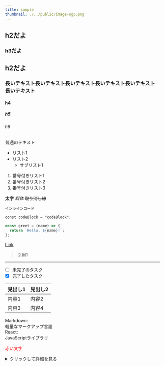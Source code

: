 ```yaml
---
title: sample
thumbnail: ./../public/image-ogp.png
---
```


## h2だよ
### h3だよ
## h2だよ
### 長いテキスト長いテキスト長いテキスト長いテキスト長いテキスト長いテキスト
#### h4
##### h5
###### h6

普通のテキスト

- リスト1
- リスト2
  - サブリスト1

1. 番号付きリスト1
2. 番号付きリスト2
3. 番号付きリスト3

**太字**
*斜体*
~~取り消し線~~

`インラインコード`

```
const codeBlock = "codeBlock";
```

```javascript
const greet = (name) => {
  return `Hello, ${name}!`;
};
```

[Link](/test)

> 引用1

---

- [ ] 未完了のタスク
- [x] 完了したタスク

| 見出し1 | 見出し2 |
|---------|---------|
| 内容1   | 内容2   |
| 内容3   | 内容4   |

Markdown:  
  軽量なマークアップ言語  
React:  
  JavaScriptライブラリ

<span style="color: red;">赤い文字</span>
 
[^1]: 注釈です。

<details>
  <summary>クリックして詳細を見る</summary>
  詳細な説明がここに入ります。
</details>

